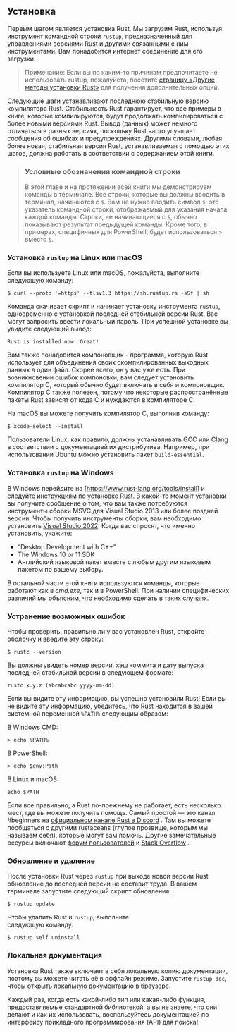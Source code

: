 ## Установка

Первым шагом является установка Rust. Мы загрузим Rust, используя инструмент командной строки `rustup`, предназначенный для управлениями версиями Rust и другими связанными с ним инструментами. Вам понадобится интернет соединение для его загрузки.

> Примечание: Если вы по каким-то причинам предпочитаете не использовать rustup, пожалуйста, посетите [страницу «Другие методы установки Rust»] для получения дополнительных опций.

Следующие шаги устанавливают последнюю стабильную версию компилятора Rust. Стабильность Rust гарантирует, что все примеры в книге, которые компилируются, будут продолжать компилироваться с более новыми версиями Rust. Вывод (данных) может немного отличаться в разных версиях, поскольку Rust часто улучшает сообщения об ошибках и предупреждениях. Другими словами, любая более новая, стабильная версия Rust, устанавливаемая с помощью этих шагов, должна работать в соответствии с содержанием этой книги.

> ### Условные обозначения командной строки
>
> В этой главе и на протяжении всей книги мы демонстрируем команды в терминале. Все строки, которые вы должны вводить в терминал, начинаются с `$`. Вам не нужно вводить символ `$`; это указатель командной строки, отображаемый для указания начала каждой команды. Строки, не начинающиеся с `$`, обычно показывают результат предыдущей команды. Кроме того, в примерах, специфичных для PowerShell, будет использоваться `>` вместо `$`.

### Установка `rustup` на Linux или macOS

Если вы используете Linux или macOS, пожалуйста, выполните следующую команду:

```console
$ curl --proto '=https' --tlsv1.3 https://sh.rustup.rs -sSf | sh
```

Команда скачивает скрипт и начинает установку инструмента `rustup`, одновременно с установкой последней стабильной версии Rust. Вас могут запросить ввести локальный пароль. При успешной установке вы увидите следующий вывод:

```text
Rust is installed now. Great!
```

Вам также понадобится компоновщик - программа, которую Rust использует для объединения своих скомпилированных выходных данных в один файл. Скорее всего, он у вас уже есть. При возникновении ошибок компоновки, вам следует установить компилятор C, который обычно будет включать в себя и компоновщик. Компилятор C также полезен, потому что некоторые распространённые пакеты Rust зависят от кода C и нуждаются в компиляторе C.

На macOS вы можете получить компилятор C, выполнив команду:

```console
$ xcode-select --install
```

Пользователи Linux, как правило, должны устанавливать GCC или Clang в соответствии с документацией их дистрибутива. Например, при использовании Ubuntu можно установить пакет `build-essential`.

### Установка `rustup` на Windows

В Windows перейдите на [https://www.rust-lang.org/tools/install] и следуйте инструкциям по установке Rust. В какой-то момент установки вы получите сообщение о том, что вам также потребуются инструменты сборки MSVC для Visual Studio 2013 или более поздней версии. Чтобы получить инструменты сборки, вам необходимо установить [Visual Studio 2022]. Когда вас спросят, что именно установить, укажите:

- “Desktop Development with C++”
- The Windows 10 or 11 SDK
- Английский языковой пакет вместе с любым другим языковым пакетом по вашему выбору.

В остальной части этой книги используются команды, которые работают как в *cmd.exe*, так и в PowerShell. При наличии специфических различий мы объясним, что необходимо сделать в таких случаях.

### Устранение возможных ошибок

Чтобы проверить, правильно ли у вас установлен Rust, откройте оболочку и введите эту строку:

```console
$ rustc --version
```

Вы должны увидеть номер версии, хэш коммита и дату выпуска последней стабильной версии в следующем формате:

```text
rustc x.y.z (abcabcabc yyyy-mm-dd)
```

Если вы видите эту информацию, вы успешно установили Rust! Если вы не видите эту информацию, убедитесь, что Rust находится в вашей системной переменной `%PATH%` следующим образом:

В Windows CMD:

```console
> echo %PATH%
```

В PowerShell:

```console
> echo $env:Path
```

В Linux и macOS:

```console
echo $PATH
```

Если все правильно, а Rust по-прежнему не работает, есть несколько мест, где вы можете получить помощь. Самый простой — это канал #beginners на [официальном канале Rust в Discord] . Там вы можете пообщаться с другими rustaceans (глупое прозвище, которым мы называем себя), которые могут вам помочь. Другие замечательные ресурсы включают [форум пользователей] и [Stack Overflow] .

### Обновление и удаление

После установки Rust через `rustup` при выходе новой версии Rust обновление до последней версии не составит труда. В вашем терминале запустите следующий скрипт обновления:

```console
$ rustup update
```

Чтобы удалить Rust и `rustup`, выполните<br>следующую команду:

```console
$ rustup self uninstall
```

### Локальная документация

Установка Rust также включает в себя локальную копию документации, поэтому вы можете читать её в оффлайн режиме. Запустите `rustup doc`, чтобы открыть локальную документацию в браузере.

Каждый раз, когда есть какой-либо тип или какая-либо функция, предоставляемые стандартной библиотекой, а вы не знаете, что они делают и как их использовать, воспользуйтесь документацией по интерфейсу прикладного программирования (API) для поиска!


[страницу «Другие методы установки Rust»]: https://forge.rust-lang.org/infra/other-installation-methods.html
[https://www.rust-lang.org/tools/install]: https://www.rust-lang.org/tools/install
[Visual Studio 2022]: https://visualstudio.microsoft.com/downloads/
[официальном канале Rust в Discord]: https://discord.gg/rust-lang
[форум пользователей]: https://users.rust-lang.org/
[Stack Overflow]: https://stackoverflow.com/questions/tagged/rust